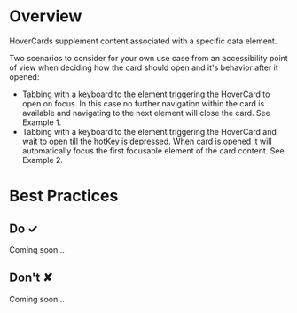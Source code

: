 # Overview
HoverCards supplement content associated with a specific data element.

Two scenarios to consider for your own use case from an accessibility point of view when deciding how the card should open and it&#39;s behavior after it opened:

- Tabbing with a keyboard to the element triggering the HoverCard to open on focus. In this case no further navigation within the card is available and navigating to the next element will close the card. See Example 1.
- Tabbing with a keyboard to the element triggering the HoverCard and wait to open till the hotKey is depressed. When card is opened it will automatically focus the first focusable element of the card content. See Example 2.


# Best Practices

## Do &#10003;
Coming soon...

## Don't &#10008;
Coming soon...